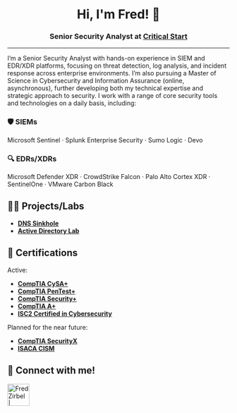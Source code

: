 <h1 align="center">Hi, I'm Fred! 👋</h1>
<h3 align="center">
  Senior Security Analyst at <a href="https://www.criticalstart.com/" target="_blank">Critical Start</a>
</h3>

---

I’m a Senior Security Analyst with hands-on experience in SIEM and EDR/XDR platforms, focusing on threat detection, log analysis, and incident response across enterprise environments. I’m also pursuing a Master of Science in Cybersecurity and Information Assurance (online, asynchronous), further developing both my technical expertise and strategic approach to security. I work with a range of core security tools and technologies on a daily basis, including:

### 🛡️ SIEMs 

Microsoft Sentinel · Splunk Enterprise Security · Sumo Logic · Devo

### 🔍 EDRs/XDRs 

Microsoft Defender XDR · CrowdStrike Falcon · Palo Alto Cortex XDR · SentinelOne · VMware Carbon Black


<h2>👨‍💻 Projects/Labs </h2>

- <b>[DNS Sinkhole](https://github.com/fredzirbel/DNS-Sinkhole)</b>
- <b>[Active Directory Lab](https://tryhackme.com/r/room/winadbasics)</b>

<h2> 📜 Certifications </h2>

Active:
- <b>[CompTIA CySA+](https://www.credly.com/badges/169e383d-80ba-4a0a-b12b-b1cf447bac8e)</b>
- <b>[CompTIA PenTest+](https://www.credly.com/badges/8ed7f32d-6a82-4aab-9079-8fec5bcef846/public_url)</b>
- <b>[CompTIA Security+](https://www.credly.com/badges/9283e8db-5d15-40a4-af14-5b44b5fcc42c)</b>
- <b>[CompTIA A+](https://www.credly.com/badges/c183d3cb-6f71-4313-abfd-2bae18629f53)</b>
- <b>[ISC2 Certified in Cybersecurity](https://www.credly.com/badges/bca3d97b-0a51-4905-9804-8aa872f78404/public_url)</b>

Planned for the near future:
- <b>[CompTIA SecurityX](https://www.comptia.org/en-us/certifications/securityx/)</b>
- <b>[ISACA CISM](https://www.isaca.org/credentialing/cism)</b>


<h2> 🤳 Connect with me! </h2>

[<img align="left" alt="FredZirbel | LinkedIn" width="50px" src="https://static.vecteezy.com/system/resources/previews/018/930/587/original/linkedin-logo-linkedin-icon-transparent-free-png.png" />][linkedin]

[linkedin]: https://linkedin.com/in/fredzirbel
